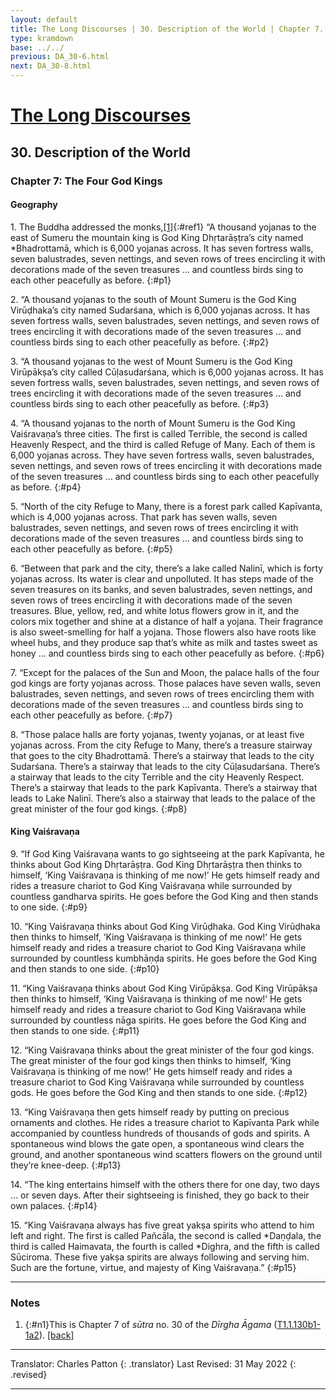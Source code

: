 ```yaml
---
layout: default
title: The Long Discourses | 30. Description of the World | Chapter 7. The Four God Kings
type: kramdown
base: ../../
previous: DA_30-6.html
next: DA_30-8.html
---
```


# [The Long Discourses](index.html)
## 30. Description of the World
### Chapter 7: The Four God Kings
#### Geography

1\. The Buddha addressed the monks,[\[1\]](#n1){:#ref1} “A thousand yojanas to the east of Sumeru the mountain king is God King Dhṛtarāṣṭra’s city named \*Bhadrottamā, which is 6,000 yojanas across. It has seven fortress walls, seven balustrades, seven nettings, and seven rows of trees encircling it with decorations made of the seven treasures … and countless birds sing to each other peacefully as before.
{:#p1}

2\. “A thousand yojanas to the south of Mount Sumeru is the God King Virūḍhaka’s city named Sudarśana, which is 6,000 yojanas across. It has seven fortress walls, seven balustrades, seven nettings, and seven rows of trees encircling it with decorations made of the seven treasures … and countless birds sing to each other peacefully as before.
{:#p2}

3\. “A thousand yojanas to the west of Mount Sumeru is the God King Virūpākṣa’s city called Cūḷasudarśana, which is 6,000 yojanas across. It has seven fortress walls, seven balustrades, seven nettings, and seven rows of trees encircling it with decorations made of the seven treasures … and countless birds sing to each other peacefully as before.
{:#p3}

4\. “A thousand yojanas to the north of Mount Sumeru is the God King Vaiśravaṇa’s three cities. The first is called Terrible, the second is called Heavenly Respect, and the third is called Refuge of Many. Each of them is 6,000 yojanas across. They have seven fortress walls, seven balustrades, seven nettings, and seven rows of trees encircling it with decorations made of the seven treasures … and countless birds sing to each other peacefully as before.
{:#p4}

5\. “North of the city Refuge to Many, there is a forest park called Kapīvanta, which is 4,000 yojanas across. That park has seven walls, seven balustrades, seven nettings, and seven rows of trees encircling it with decorations made of the seven treasures … and countless birds sing to each other peacefully as before.
{:#p5}

6\. “Between that park and the city, there’s a lake called Nalinī, which is forty yojanas across. Its water is clear and unpolluted. It has steps made of the seven treasures on its banks, and seven balustrades, seven nettings, and seven rows of trees encircling it with decorations made of the seven treasures. Blue, yellow, red, and white lotus flowers grow in it, and the colors mix together and shine at a distance of half a yojana. Their fragrance is also sweet-smelling for half a yojana. Those flowers also have roots like wheel hubs, and they produce sap that’s white as milk and tastes sweet as honey … and countless birds sing to each other peacefully as before.
{:#p6}

7\. “Except for the palaces of the Sun and Moon, the palace halls of the four god kings are forty yojanas across. Those palaces have seven walls, seven balustrades, seven nettings, and seven rows of trees encircling them with decorations made of the seven treasures … and countless birds sing to each other peacefully as before.
{:#p7}

8\. “Those palace halls are forty yojanas, twenty yojanas, or at least five yojanas across. From the city Refuge to Many, there’s a treasure stairway that goes to the city Bhadrottamā. There’s a stairway that leads to the city Sudarśana. There’s a stairway that leads to the city Cūḷasudarśana. There’s a stairway that leads to the city Terrible and the city Heavenly Respect. There’s a stairway that leads to the park Kapīvanta. There’s a stairway that leads to Lake Nalinī. There’s also a stairway that leads to the palace of the great minister of the four god kings.
{:#p8}

#### King Vaiśravaṇa

9\. “If God King Vaiśravaṇa wants to go sightseeing at the park Kapīvanta, he thinks about God King Dhṛtarāṣṭra. God King Dhṛtarāṣṭra then thinks to himself, ‘King Vaiśravaṇa is thinking of me now!’ He gets himself ready and rides a treasure chariot to God King Vaiśravaṇa while surrounded by countless gandharva spirits. He goes before the God King and then stands to one side.
{:#p9}

10\. “King Vaiśravaṇa thinks about God King Virūḍhaka. God King Virūḍhaka then thinks to himself, ‘King Vaiśravaṇa is thinking of me now!’ He gets himself ready and rides a treasure chariot to God King Vaiśravaṇa while surrounded by countless kumbhāṇḍa spirits. He goes before the God King and then stands to one side.
{:#p10}

11\. “King Vaiśravaṇa thinks about God King Virūpākṣa. God King Virūpākṣa then thinks to himself, ‘King Vaiśravaṇa is thinking of me now!’ He gets himself ready and rides a treasure chariot to God King Vaiśravaṇa while surrounded by countless nāga spirits. He goes before the God King and then stands to one side.
{:#p11}

12\. “King Vaiśravaṇa thinks about the great minister of the four god kings. The great minister of the four god kings then thinks to himself, ‘King Vaiśravaṇa is thinking of me now!’ He gets himself ready and rides a treasure chariot to God King Vaiśravaṇa while surrounded by countless gods. He goes before the God King and then stands to one side.
{:#p12}

13\. “King Vaiśravaṇa then gets himself ready by putting on precious ornaments and clothes. He rides a treasure chariot to Kapīvanta Park while accompanied by countless hundreds of thousands of gods and spirits. A spontaneous wind blows the gate open, a spontaneous wind clears the ground, and another spontaneous wind scatters flowers on the ground until they’re knee-deep.
{:#p13}

14\. “The king entertains himself with the others there for one day, two days … or seven days. After their sightseeing is finished, they go back to their own palaces.
{:#p14}

15\. “King Vaiśravaṇa always has five great yakṣa spirits who attend to him left and right. The first is called Pañcāla, the second is called \*Daṇḍala, the third is called Haimavata, the fourth is called \*Dighra, and the fifth is called Sūciroma. These five yakṣa spirits are always following and serving him. Such are the fortune, virtue, and majesty of King Vaiśravaṇa.”
{:#p15}

---

### Notes

1. {:#n1}This is Chapter 7 of <em>sūtra</em> no. 30 of the <cite>Dīrgha Āgama</cite> (<a href="https://cbetaonline.dila.edu.tw/zh/T01n0001_p0130b01" target="_blank">T1.1.130b1-1a2</a>). [\[back\]](#ref1)

---

Translator: Charles Patton
{: .translator}
Last Revised: 31 May 2022
{: .revised}

---